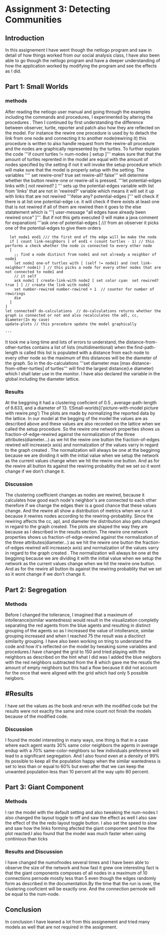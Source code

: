 # Assignment 3: Detecting Communities
<Nahom> <Asnake>


## Introduction
In this assignement I have went though the netlogo program and saw in detail of how things worked from our social analysis class, I have also been able to go though the netlogo program and have a deeper understanding of how the application worked by modifying the program and see the effects as I did. 
## Part 1: Small Worlds
### methods
After reading the netlogo user manual and going through the examples including the commands and procedures, I experimented by altering the 
procedures . Then I continued by first understanding the difference between observer, turtle, reporter and patch also how they are reflected
on the model. For instance the rewire one procedure is used by to detach the link from one node and connecting it to another node(rewiring it)
this procedure is written to also handle request from the rewire-all procedure and the nodes are graphically represented by the turtles. To further
explain the code '''if count turtles != num-nodes [
    setup
  ]'''
makes sure that that the amount of turtles reprented in the model are equal with the amount of nodes specified by the setting if not it will invoke
the setup procedure which will make sure that the model is properly setup with the setting. The variables '''' set rewire-one? true
  set rewire-all? false''' will determine whether the button rewire-one or rewire-all is pressed. '''let potential-edges links with [ not rewired? ] '''
  sets up the potential-edges variable with list from 'links' that are not in 'rewired?' variable which means it will set it up with links that are 
  not rewired   '''ifelse any? potential-edges [''' will check if there is at list one potential-edge i.e. it will check if there exists at least one
  that is not rewired if all of them are rewired then it goes to the else statatement which is '''[ user-message "all edges have already been rewired once" ]'''.
But if not this gets executed (I will make a java comment for expanation)
'''ask one-of potential-edges [  /// from an observer it picks one of the potential-edges to give them orders
     
      let node1 end1 /// the first end of the edge will be make the node 
      if [ count link-neighbors ] of end1 < (count turtles - 1) // this performs a check whether the node is connected to every other node 
      [
        ;; find a node distinct from node1 and not already a neighbor of node1
        let node2 one-of turtles with [ (self != node1) and (not link-neighbor? node1) ] // this picks a node for every other nodes that are not connected to node1 and 
        // it self
        ask node1 [ create-link-with node2 [ set color cyan  set rewired? true ] ] // create the link with node2
        set number-rewired number-rewired + 1  // counter for number of rewirings
        die
      ]
    ]
    let connected? do-calculations  // do-calculations returns whether the graph is connected or not and also recalculates the adl, cc, diameter(In my case)
    update-plots // this procedure update the model graphically

    '''
It took me a long time and lots of errors to understand, the distance-from-other-turtles contains a list of lists (multidimentional) when the find-path-length is called 
this list is populated with a distance from each node to every other node so the maximum of this distances will be the diameter of the graph. So in the do-calculations
'''set diameter max [max distance-from-other-turtles] of turtles''' will find the largest distance(i.e diameter) which I shall later use in the monitor. I have also declared the variable in the global including the diameter lattice. 

### Results
At the beggning it had a clustering coeficient of 0.5 , average-path-length of 6.633, and a diameter of 13. 
![Small-worlds]('picture-with-model picture with rewire.png')
The plots are made by normalizing the reported data by the lattice. In our model at the begging of the model the values are as described above and these values are also
recorded on the lattice when we called the setup procedure.  So the rewire one network properties shows us fraction-of-edge-rewired against the normalization of the three
attributes(diameter...) as we hit the rewire one button the fraction-of-edges rewired will increase(x axis) and normalzation of the values varry in regard to the graph created . The normalization will always be one at the begginng because we are dividing it with the initial value when we setup the network as the current values change when we hit the rewire one button. And as for the rewire all button its against the rewiring probablity that we set so it wont change if we don't change it.

### Discussion
The clustering coefficient changes as nodes are rewired, because it calculates how good each node's neighbor's are connected to each other therefore if we change the edges their is a good chance that these values change. And the rewire all show a distribution of metrics when we run it because it rewires nodes according to the rewiring-probablity. Since the rewiring affects the cc, apl, and diameter the distribution also gets changed in regard to the graph created. The plots are shaped the way they are because as I described in the results section. The rewire one network properties shows us fraction-of-edge-rewired against the normalization of the three
attributes(diameter...) as we hit the rewire one button the fraction-of-edges rewired will increase(x axis) and normalzation of the values varry in regard to the graph created . The normalization will always be one at the begginng because we are dividing it with the initial value when we setup the network as the current values change when we hit the rewire one button. And as for the rewire all button its against the rewiring probablity that we set so it wont change if we don't change it.


## Part 2: Segregation

### Methods
Before I changed the tollerance, I imagined that a maximum of intollerance(similar wantedness) would result in the visualization completly separating the red agents from the blue agents and resulting in distinct grouping of the agents so as I increased the value of intollerance, similar grouping increased and when I reached 75 the result was a disctinct similarity grouping. I have also been working on tring to understand the code and how it's reflected on the model by tweaking some variables and procedures.I have changed the grid to 150 and tried playing with the neighbors as described on the hint what I did was I added the blue neigbors with the red neighbors subtracted from the 8 which gave me the resutls the amount of empty neighbors but this had a flow because it did not account for the once that were aligned with the grid which had only 5 possible neigbors.  


## #Results
I have set the values as the book and rerun with the modified code but the results were not exaclty the same and mine count not finish the models because of the modified code.

### Discussion
I found the model interesting in many ways, one thing is that in a case where each agent wants 30% same color neighbors the agents in average endup with a 70% same-color-neighbors so few individuals preference will lead to a significant segregation. And I also found even at a density of 99% its possible to keep all the population happy when the similar wantedness is set to less than or equal to 60% but even after that we can keep the unwanted population less than 10 percent all the way upto 80 percent. 

## Part 3: Giant Component
### Methods
I ran the model with the default setting and also tweaking the num-nodes I also changed the layout toggle to off and saw the effect as well I also saw the effect of the the redo layout toggle button. I also set the speed to slow and saw how the links forming afected the giant component and how the plot reacted.I also found that the model was much faster when using continious than ticks

### Results and Discussion
I have changed the numofnodes several times and I have been able to observe the size of the network and how fast it grew one interesting fact is that the giant components composes of all nodes in a maximum of 10 connections pernode mostly less than 5 even though the edges randomly form as described in the documentation.By the time that the run is over, the clustering cooficient will be exactly one. And the connection pernode will be equal to the num-node. 


## Conclusion
In conclusion I have leaned a lot from this assignement and tried many models as well that are not required in the assignment. 










